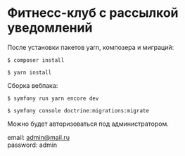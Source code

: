 Фитнесс-клуб с рассылкой уведомлений
================

После установки пакетов yarn, композера и миграций:

```
$ composer install
```
```
$ yarn install
```
Сборка вебпака:
```
$ symfony run yarn encore dev
```
```
$ symfony console doctrine:migrations:migrate
```

Можно будет авторизоваться под администратором.

email: admin@mail.ru
<br>
password: admin
